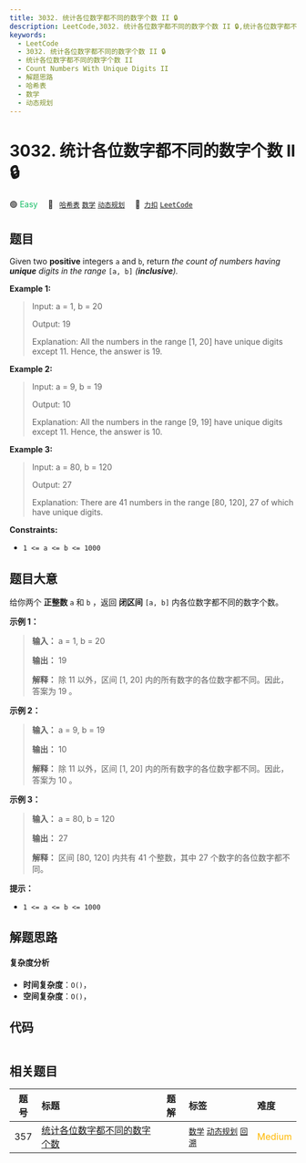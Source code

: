 ```yaml
---
title: 3032. 统计各位数字都不同的数字个数 II 🔒
description: LeetCode,3032. 统计各位数字都不同的数字个数 II 🔒,统计各位数字都不同的数字个数 II,Count Numbers With Unique Digits II,解题思路,哈希表,数学,动态规划
keywords:
  - LeetCode
  - 3032. 统计各位数字都不同的数字个数 II 🔒
  - 统计各位数字都不同的数字个数 II
  - Count Numbers With Unique Digits II
  - 解题思路
  - 哈希表
  - 数学
  - 动态规划
---
```


# 3032. 统计各位数字都不同的数字个数 II 🔒

🟢 <font color=#15bd66>Easy</font>&emsp; 🔖&ensp; [`哈希表`](/tag/hash-table.md) [`数学`](/tag/math.md) [`动态规划`](/tag/dynamic-programming.md)&emsp; 🔗&ensp;[`力扣`](https://leetcode.cn/problems/count-numbers-with-unique-digits-ii) [`LeetCode`](https://leetcode.com/problems/count-numbers-with-unique-digits-ii)

## 题目

Given two **positive** integers `a` and `b`, return _the count of numbers
having  **unique** digits in the range_ `[a, b]` _(**inclusive**)._



**Example 1:**

> Input: a = 1, b = 20
> 
> Output: 19
> 
> Explanation: All the numbers in the range [1, 20] have unique digits except 11. Hence, the answer is 19.

**Example 2:**

> Input: a = 9, b = 19
> 
> Output: 10
> 
> Explanation: All the numbers in the range [9, 19] have unique digits except 11. Hence, the answer is 10. 

**Example 3:**

> Input: a = 80, b = 120
> 
> Output: 27
> 
> Explanation: There are 41 numbers in the range [80, 120], 27 of which have unique digits.

**Constraints:**

  * `1 <= a <= b <= 1000`


## 题目大意

给你两个 **正整数** `a` 和 `b` ，返回 **闭区间** `[a, b]` 内各位数字都不同的数字个数。



**示例 1：**

> 
> 
> 
> 
> 
> **输入：** a = 1, b = 20
> 
> **输出：** 19
> 
> **解释：** 除 11 以外，区间 [1, 20] 内的所有数字的各位数字都不同。因此，答案为 19 。
> 
> 

**示例 2：**

> 
> 
> 
> 
> 
> **输入：** a = 9, b = 19
> 
> **输出：** 10
> 
> **解释：** 除 11 以外，区间 [1, 20] 内的所有数字的各位数字都不同。因此，答案为 10 。
> 
> 

**示例 3：**

> 
> 
> 
> 
> 
> **输入：** a = 80, b = 120
> 
> **输出：** 27
> 
> **解释：** 区间 [80, 120] 内共有 41 个整数，其中 27 个数字的各位数字都不同。
> 
> 



**提示：**

  * `1 <= a <= b <= 1000`


## 解题思路

#### 复杂度分析

- **时间复杂度**：`O()`，
- **空间复杂度**：`O()`，

## 代码

```javascript

```

## 相关题目

<!-- prettier-ignore -->
| 题号 | 标题 | 题解 | 标签 | 难度 |
| :------: | :------ | :------: | :------ | :------ |
| 357 | [统计各位数字都不同的数字个数](https://leetcode.com/problems/count-numbers-with-unique-digits) |  |  [`数学`](/tag/math.md) [`动态规划`](/tag/dynamic-programming.md) [`回溯`](/tag/backtracking.md) | <font color=#ffb800>Medium</font> |